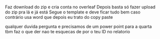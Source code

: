 Faz download do zip e cria conta no overleaf
Depois basta só fazer upload do zip pra lá e já está
Segue o template e deve ficar tudo bem caso contrário usa word que depois eu trato do copy paste

qualquer duvida pergunta e precisamos de um power point para a quarta tbm
faz o que der
nao te esquecas de por o teu ID no relatorio
